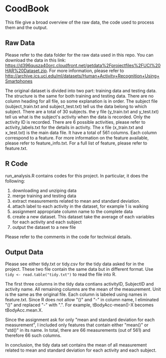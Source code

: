 CoodBook
==================

This file give a broad overview of the raw data, the code used to process them and the output.

## Raw Data
Please refer to the data folder for the raw data used in this repo. You can download the data in this link: https://d396qusza40orc.cloudfront.net/getdata%2Fprojectfiles%2FUCI%20HAR%20Dataset.zip. For more information, please refer to http://archive.ics.uci.edu/ml/datasets/Human+Activity+Recognition+Using+Smartphones 

The original dataset is divided into two part: training data and testing data. The structure is the same for both training and testing data. There are no column heading for all file, so some explanation is in order. The subject file (subject_train.txt and subject_test.txt) tell us the data belong to which subject. There are a total of 30 subjects. the y file (y_train.txt and y_test.txt) tell us what is the subject's activity when the data is recorded. Only the activity ID is recorded. There are 6 possible activities, please refer to activity_labels.txt for the details in activity. The x file (x_train.txt and x_test.txt) is the main data file. It have a total of 561 columns. Each column correspond to a feature. For more information on the feature available, please refer to feature_info.txt. For a full list of feature, please refer to feature.txt.

## R Code
run_analysis.R contains codes for this project. In particular, it does the following:

1. downloading and unziping data
2. merge training and testing data
3. extract measurements related to mean and standard deviation.
4. attach label to each activity in the dataset, for example 1 is walking
5. assignment appropriate column name to the complete data
6. create a new dataset. This dataset take the average of each variables for each activity and each subject
7. output the dataset to a new file

Please refer to the comments in the code for technical details.

## Output Data
Please see either tidy.txt or tidy.csv for the tidy data asked for in the project. These two file contain the same data but in different format. Use `tidy <- read.table("tidy.txt")` to read the file into R.

The first three columns in the tidy data contians activityID, SubjectID and activity name. All remaining columns are the mean of the measurement. Unit is the same as the original file. Each column is labeled using names in feature.txt. Since R does not allow "()" and "-" in column name, I eliminated "()" and replaced "-" with ".". For example, tBodyAcc-mean()-X becomes tBodyAcc.mean.X. 

Since the assignment ask for only "mean and standard deviation for each measurement", I included only features that contain either "mean()" or "std()" in its name. In total, there are 66 measurements (out of 561) and therefore 66 such columns.

In conclusion, the tidy data set contains the mean of all measurement related to mean and standard deviation for each activity and each subject.